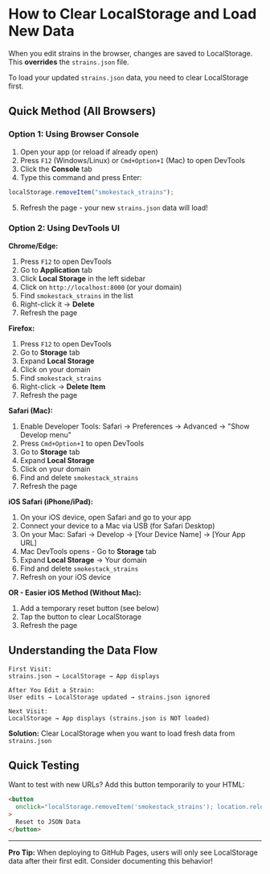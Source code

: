 # How to Clear LocalStorage and Load New Data

When you edit strains in the browser, changes are saved to LocalStorage. This **overrides** the `strains.json` file.

To load your updated `strains.json` data, you need to clear LocalStorage first.

## Quick Method (All Browsers)

### Option 1: Using Browser Console

1. Open your app (or reload if already open)
2. Press `F12` (Windows/Linux) or `Cmd+Option+I` (Mac) to open DevTools
3. Click the **Console** tab
4. Type this command and press Enter:

```javascript
localStorage.removeItem("smokestack_strains");
```

5. Refresh the page - your new `strains.json` data will load!

### Option 2: Using DevTools UI

**Chrome/Edge:**

1. Press `F12` to open DevTools
2. Go to **Application** tab
3. Click **Local Storage** in the left sidebar
4. Click on `http://localhost:8000` (or your domain)
5. Find `smokestack_strains` in the list
6. Right-click it → **Delete**
7. Refresh the page

**Firefox:**

1. Press `F12` to open DevTools
2. Go to **Storage** tab
3. Expand **Local Storage**
4. Click on your domain
5. Find `smokestack_strains`
6. Right-click → **Delete Item**
7. Refresh the page

**Safari (Mac):**

1. Enable Developer Tools: Safari → Preferences → Advanced → "Show Develop menu"
2. Press `Cmd+Option+I` to open DevTools
3. Go to **Storage** tab
4. Expand **Local Storage**
5. Click on your domain
6. Find and delete `smokestack_strains`
7. Refresh the page

**iOS Safari (iPhone/iPad):**

1. On your iOS device, open Safari and go to your app
2. Connect your device to a Mac via USB (for Safari Desktop)
3. On your Mac: Safari → Develop → [Your Device Name] → [Your App URL]
4. Mac DevTools opens - Go to **Storage** tab
5. Expand **Local Storage** → Your domain
6. Find and delete `smokestack_strains`
7. Refresh on your iOS device

**OR - Easier iOS Method (Without Mac):**

1. Add a temporary reset button (see below)
2. Tap the button to clear LocalStorage
3. Refresh the page

## Understanding the Data Flow

```
First Visit:
strains.json → LocalStorage → App displays

After You Edit a Strain:
User edits → LocalStorage updated → strains.json ignored

Next Visit:
LocalStorage → App displays (strains.json is NOT loaded)
```

**Solution:** Clear LocalStorage when you want to load fresh data from `strains.json`

## Quick Testing

Want to test with new URLs? Add this button temporarily to your HTML:

```html
<button
  onclick="localStorage.removeItem('smokestack_strains'); location.reload()"
>
  Reset to JSON Data
</button>
```

---

**Pro Tip:** When deploying to GitHub Pages, users will only see LocalStorage data after their first edit. Consider documenting this behavior!
